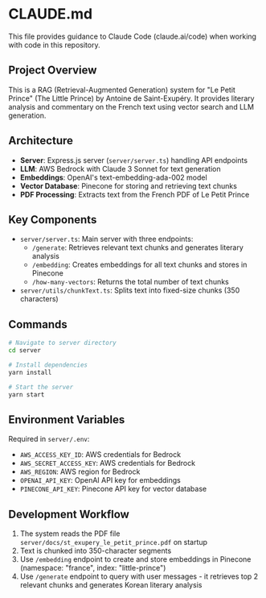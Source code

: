 # CLAUDE.md

This file provides guidance to Claude Code (claude.ai/code) when working with code in this repository.

## Project Overview

This is a RAG (Retrieval-Augmented Generation) system for "Le Petit Prince" (The Little Prince) by Antoine de Saint-Exupéry. It provides literary analysis and commentary on the French text using vector search and LLM generation.

## Architecture

- **Server**: Express.js server (`server/server.ts`) handling API endpoints
- **LLM**: AWS Bedrock with Claude 3 Sonnet for text generation
- **Embeddings**: OpenAI's text-embedding-ada-002 model
- **Vector Database**: Pinecone for storing and retrieving text chunks
- **PDF Processing**: Extracts text from the French PDF of Le Petit Prince

## Key Components

- `server/server.ts`: Main server with three endpoints:
  - `/generate`: Retrieves relevant text chunks and generates literary analysis
  - `/embedding`: Creates embeddings for all text chunks and stores in Pinecone
  - `/how-many-vectors`: Returns the total number of text chunks
- `server/utils/chunkText.ts`: Splits text into fixed-size chunks (350 characters)

## Commands

```bash
# Navigate to server directory
cd server

# Install dependencies
yarn install

# Start the server
yarn start
```

## Environment Variables

Required in `server/.env`:
- `AWS_ACCESS_KEY_ID`: AWS credentials for Bedrock
- `AWS_SECRET_ACCESS_KEY`: AWS credentials for Bedrock
- `AWS_REGION`: AWS region for Bedrock
- `OPENAI_API_KEY`: OpenAI API key for embeddings
- `PINECONE_API_KEY`: Pinecone API key for vector database

## Development Workflow

1. The system reads the PDF file `server/docs/st_exupery_le_petit_prince.pdf` on startup
2. Text is chunked into 350-character segments
3. Use `/embedding` endpoint to create and store embeddings in Pinecone (namespace: "france", index: "little-prince")
4. Use `/generate` endpoint to query with user messages - it retrieves top 2 relevant chunks and generates Korean literary analysis